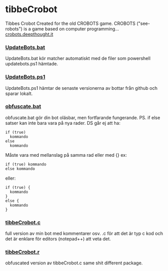 # tibbeCrobot 
Tibbes Crobot 
Created for the old CROBOTS game. 
CROBOTS ("see-robots") is a game based on computer programming...
[crobots.deepthought.it](http://crobots.deepthought.it/home.php)

### [UpdateBots.bat](https://github.com/tibbe78/tibbeCrobot/blob/master/UpdateBots.bat)
UpdateBots.bat kör matcher automatiskt med de filer som powershell updatebots.ps1 hämtade.

### [UpdateBots.ps1](https://github.com/tibbe78/tibbeCrobot/blob/master/UpdateBots.ps1)
UpdateBots.ps1 hämtar de senaste versionerna av bottar från github och sparar lokalt.

### [obfuscate.bat](https://github.com/tibbe78/tibbeCrobot/blob/master/obfuscate.bat)
obfuscate.bat gör din bot oläsbar, men fortfarande fungerande. 
PS. if else satser kan inte bara vara på nya rader. DS går ej att ha:
```
if (true)
  kommando
else
  kommando
```
Måste vara med mellanslag på samma rad eller med {}
ex:
```
if (true) kommando
else kommando
```
eller:
```
if (true) {
  kommando
}
else { 
  kommando
}
```

### [tibbeCrobot.c](https://github.com/tibbe78/tibbeCrobot/blob/master/tibbeCrobot.c)
full version av min bot med kommentarer osv. .c för att det är typ c kod och det är enklare för editors (notepad++) att veta det.

### [tibbeCrobot.r](https://github.com/tibbe78/tibbeCrobot/blob/master/tibbeCrobot.r)
obfuscated version av tibbeCrobot.c same shit different package.
